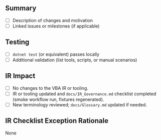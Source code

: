 ## Summary
<!-- Give reviewers the context they need to understand the change. -->
- [ ] Description of changes and motivation
- [ ] Linked issues or milestones (if applicable)

## Testing
<!-- List the validation you performed so reviewers can reproduce it. -->
- [ ] `dotnet test` (or equivalent) passes locally
- [ ] Additional validation (list tools, scripts, or manual scenarios)

## IR Impact
<!-- Keep this heading and checklist structure intact for the automation. Tick every statement that is true. -->
- [ ] No changes to the VBA IR or tooling.
- [ ] IR or tooling updated and `docs/IR_Governance.md` checklist completed (smoke workflow run, fixtures regenerated).
- [ ] New terminology reviewed; `docs/Glossary.md` updated if needed.

## IR Checklist Exception Rationale
<!-- Only required when an IR Impact item stays unchecked. Replace "None" with a concise justification (≥20 characters) and include links or owners when possible (see docs/PR_Checklist_Enforcement_Guide.md). -->
None
